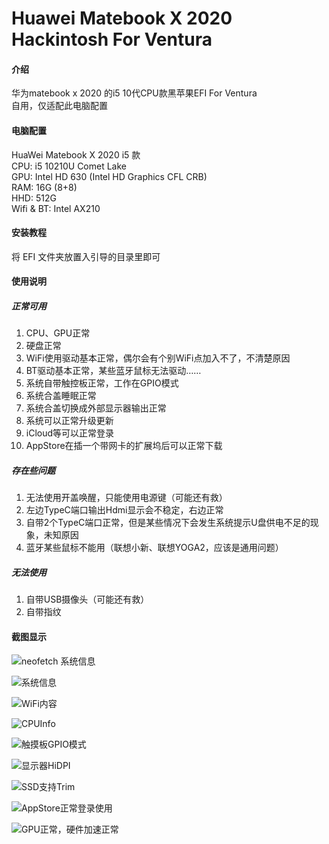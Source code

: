 # Huawei Matebook X 2020 Hackintosh For Ventura

#### 介绍

华为matebook x 2020 的i5 10代CPU款黑苹果EFI For Ventura  
自用，仅适配此电脑配置

#### 电脑配置

HuaWei Matebook X 2020 i5 款  
CPU: i5 10210U Comet Lake  
GPU: Intel HD 630 (Intel HD Graphics CFL CRB)  
RAM: 16G (8+8)  
HHD: 512G  
Wifi & BT: Intel AX210

#### 安装教程

将 EFI 文件夹放置入引导的目录里即可

#### 使用说明

##### 正常可用

1. CPU、GPU正常
2. 硬盘正常
3. WiFi使用驱动基本正常，偶尔会有个别WiFi点加入不了，不清楚原因
4. BT驱动基本正常，某些蓝牙鼠标无法驱动……
5. 系统自带触控板正常，工作在GPIO模式
6. 系统合盖睡眠正常
7. 系统合盖切换成外部显示器输出正常
8. 系统可以正常升级更新
9. iCloud等可以正常登录
10. AppStore在插一个带网卡的扩展坞后可以正常下载

##### 存在些问题

1. 无法使用开盖唤醒，只能使用电源键（可能还有救）
2. 左边TypeC端口输出Hdmi显示会不稳定，右边正常
3. 自带2个TypeC端口正常，但是某些情况下会发生系统提示U盘供电不足的现象，未知原因
4. 蓝牙某些鼠标不能用（联想小新、联想YOGA2，应该是通用问题）

##### 无法使用

1. 自带USB摄像头（可能还有救）
2. 自带指纹

#### 截图显示

![neofetch 系统信息](images/neofetch.png)

![系统信息](images/SystemInfo.png)

![WiFi内容](images/intelWiFi.png)

![CPUInfo](images/CPUInfo.png)

![触摸板GPIO模式](images/gpio.png)

![显示器HiDPI](images/HiDPI.png)

![SSD支持Trim](images/SSDTrim.png)

![AppStore正常登录使用](images/appstore.png)

![GPU正常，硬件加速正常](images/Graphic.png)